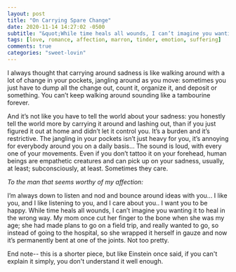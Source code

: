 ```yaml
---
layout: post
title: "On Carrying Spare Change"
date: 2020-11-14 14:27:02 -0500
subtitle: "&quot;While time heals all wounds, I can’t imagine you wanting it to heal in the wrong way.&quot;"
tags: [love, romance, affection, marron, tinder, emotion, suffering]
comments: true
categories: "sweet-lovin"
---
```

I always thought that carrying around sadness is like walking around with a lot of change in your pockets, jangling around as you move: sometimes you just have to dump all the change out, count it, organize it, and deposit or something. You can’t keep walking around sounding like a tambourine forever.<!-- more -->

And it’s not like you have to tell the world about your sadness: you honestly tell the world more by carrying it around and lashing out, than if you just figured it out at home and didn’t let it control you. It’s a burden and it’s restrictive. The jangling in your pockets isn’t just heavy for you, it’s annoying for everybody around you on a daily basis… The sound is loud, with every one of your movements. Even if you don’t tattoo it on your forehead, human beings are empathetic creatures and can pick up on your sadness, usually, at least; subconsciously, at least. Sometimes they care.

<i>To the man that seems worthy of my affection:</i>

I’m always down to listen and nod and bounce around ideas with you... I like you, and I like listening to you, and I care about you.. I want you to be happy. While time heals all wounds, I can’t imagine you wanting it to heal in the wrong way. My mom once cut her finger to the bone when she was my age; she had made plans to go on a field trip, and really wanted to go, so instead of going to the hospital, so she wrapped it herself in gauze and now it’s permanently bent at one of the joints. Not too pretty.

End note-- this is a shorter piece, but like Einstein once said, if you can't explain it simply, you don't understand it well enough.